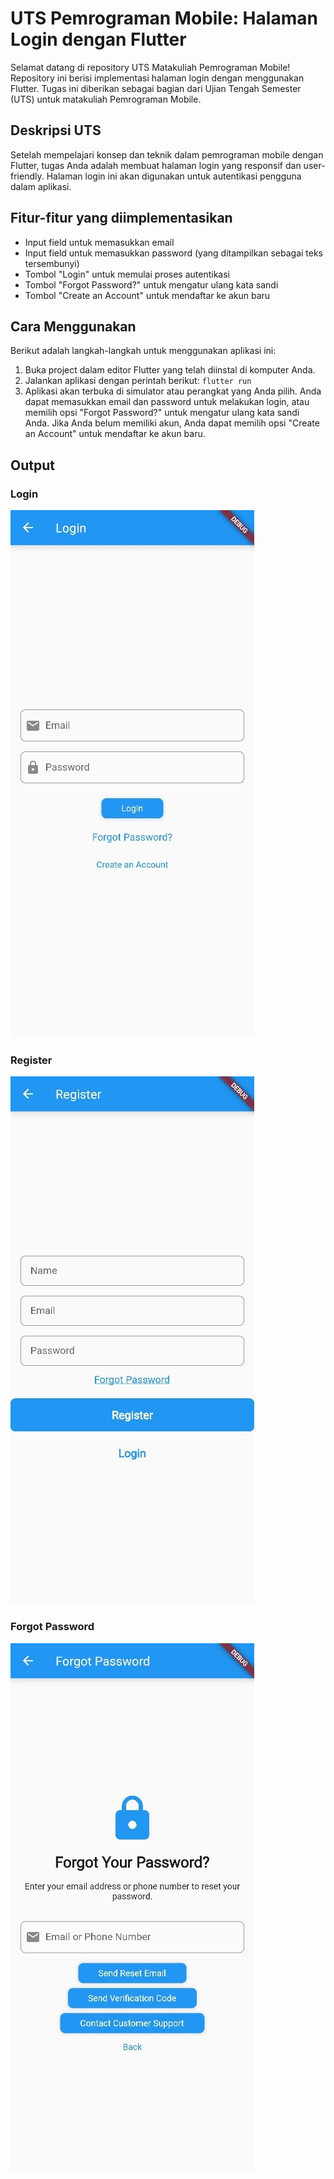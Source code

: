 # UTS Pemrograman Mobile: Halaman Login dengan Flutter

Selamat datang di repository UTS Matakuliah Pemrograman Mobile! Repository ini berisi implementasi halaman login dengan menggunakan Flutter. Tugas ini diberikan sebagai bagian dari Ujian Tengah Semester (UTS) untuk matakuliah Pemrograman Mobile.

## Deskripsi UTS

Setelah mempelajari konsep dan teknik dalam pemrograman mobile dengan Flutter, tugas Anda adalah membuat halaman login yang responsif dan user-friendly. Halaman login ini akan digunakan untuk autentikasi pengguna dalam aplikasi.

## Fitur-fitur yang diimplementasikan

- Input field untuk memasukkan email
- Input field untuk memasukkan password (yang ditampilkan sebagai teks tersembunyi)
- Tombol "Login" untuk memulai proses autentikasi
- Tombol "Forgot Password?" untuk mengatur ulang kata sandi
- Tombol "Create an Account" untuk mendaftar ke akun baru

## Cara Menggunakan

Berikut adalah langkah-langkah untuk menggunakan aplikasi ini:

1. Buka project dalam editor Flutter yang telah diinstal di komputer Anda.
2. Jalankan aplikasi dengan perintah berikut:
   `flutter run`
3. Aplikasi akan terbuka di simulator atau perangkat yang Anda pilih. Anda dapat memasukkan email dan password untuk melakukan login, atau memilih opsi "Forgot Password?" untuk mengatur ulang kata sandi Anda. Jika Anda belum memiliki akun, Anda dapat memilih opsi "Create an Account" untuk mendaftar ke akun baru.

## Output

### Login

![imglogin](assets/images/login.jpeg)

### Register

![imglogin](assets/images/register.jpeg)

### Forgot Password

![imglogin](assets/images/forgot-pw.jpeg)
